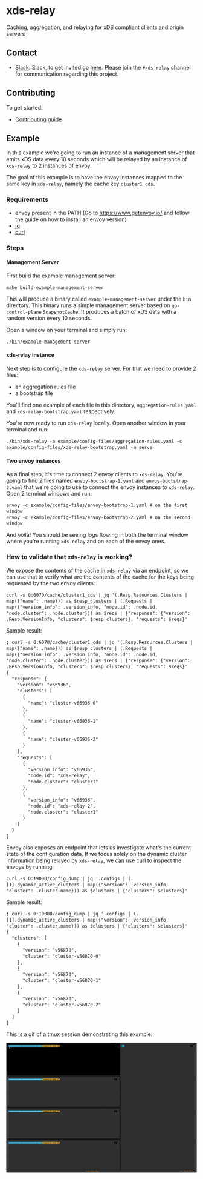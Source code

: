# xds-relay
Caching, aggregation, and relaying for xDS compliant clients and origin servers

## Contact

* [Slack](https://envoyproxy.slack.com/): Slack, to get invited go [here](https://envoyslack.cncf.io).
  Please join the `#xds-relay` channel for communication regarding this project.

## Contributing

To get started:

* [Contributing guide](CONTRIBUTING.md)

## Example

In this example we're going to run an instance of a management server that emits xDS data every 10 seconds which will be relayed by an instance of `xds-relay` to 2 instances of envoy.

The goal of this example is to have the envoy instances mapped to the same key in `xds-relay`, namely the cache key `cluster1_cds`.

### Requirements

- envoy present in the PATH (Go to https://www.getenvoy.io/ and follow the guide on how to install an envoy version)
- [jq](https://stedolan.github.io/jq/)
- [curl](https://curl.haxx.se/)

### Steps

#### Management Server
First build the example management server:

    make build-example-management-server
    
This will produce a binary called `example-management-server` under the `bin` directory. This binary runs a simple management server based on `go-control-plane` `SnapshotCache`. It produces a batch of xDS data with a random version every 10 seconds.

Open a window on your terminal and simply run:

    ./bin/example-management-server

#### xds-relay instance
Next step is to configure the `xds-relay` server. For that we need to provide 2 files: 
  - an aggregation rules file
  - a bootstrap file
  
You'll find one example of each file in this directory, `aggregation-rules.yaml` and `xds-relay-bootstrap.yaml` respectively.

You're now ready to run `xds-relay` locally. Open another window in your terminal and run:

    ./bin/xds-relay -a example/config-files/aggregation-rules.yaml -c example/config-files/xds-relay-bootstrap.yaml -m serve

#### Two envoy instances
As a final step, it's time to connect 2 envoy clients to `xds-relay`. You're going to find 2 files named `envoy-bootstrap-1.yaml` and `envoy-bootstrap-2.yaml` that we're going to use to connect the envoy instances to `xds-relay`. Open 2 terminal windows and run:

    envoy -c example/config-files/envoy-bootstrap-1.yaml # on the first window
    envoy -c example/config-files/envoy-bootstrap-2.yaml # on the second window

And voilà! You should be seeing logs flowing in both the terminal window where you're running `xds-relay` and on each of the envoy ones. 

### How to validate that `xds-relay` is working?

We expose the contents of the cache in `xds-relay` via an endpoint, so we can use that to verify what are the contents of the cache for the keys being requested by the two envoy clients:

    curl -s 0:6070/cache/cluster1_cds | jq '(.Resp.Resources.Clusters | map({"name": .name})) as $resp_clusters | (.Requests | map({"version_info": .version_info, "node.id": .node.id, "node.cluster": .node.cluster})) as $reqs | {"response": {"version": .Resp.VersionInfo, "clusters": $resp_clusters}, "requests": $reqs}'

Sample result:

``` shellsession
❯ curl -s 0:6070/cache/cluster1_cds | jq '(.Resp.Resources.Clusters | map({"name": .name})) as $resp_clusters | (.Requests | map({"version_info": .version_info, "node.id": .node.id, "node.cluster": .node.cluster})) as $reqs | {"response": {"version": .Resp.VersionInfo, "clusters": $resp_clusters}, "requests": $reqs}'
{
  "response": {
    "version": "v66936",
    "clusters": [
      {
        "name": "cluster-v66936-0"
      },
      {
        "name": "cluster-v66936-1"
      },
      {
        "name": "cluster-v66936-2"
      }
    ],
    "requests": [
      {
        "version_info": "v66936",
        "node.id": "xds-relay",
        "node.cluster": "cluster1"
      },
      {
        "version_info": "v66936",
        "node.id": "xds-relay-2",
        "node.cluster": "cluster1"
      }
    ]
  }
}
```

Envoy also exposes an endpoint that lets us investigate what's the current state of the configuration data. If we focus solely on the dynamic cluster information being relayed by `xds-relay`, we can use curl to inspect the envoys by running: 

    curl -s 0:19000/config_dump | jq '.configs | (.[1].dynamic_active_clusters | map({"version": .version_info, "cluster": .cluster.name})) as $clusters | {"clusters": $clusters}'

Sample result:

``` shellsession
❯ curl -s 0:19000/config_dump | jq '.configs | (.[1].dynamic_active_clusters | map({"version": .version_info, "cluster": .cluster.name})) as $clusters | {"clusters": $clusters}'
{
  "clusters": [
    {
      "version": "v56870",
      "cluster": "cluster-v56870-0"
    },
    {
      "version": "v56870",
      "cluster": "cluster-v56870-1"
    },
    {
      "version": "v56870",
      "cluster": "cluster-v56870-2"
    }
  ]
}
```

This is a gif of a tmux session demonstrating this example:

![demo](example/xds-relay-demo.gif)
